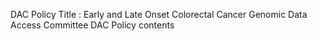 DAC Policy Title : Early and Late Onset Colorectal Cancer Genomic Data Access Committee
DAC Policy contents
